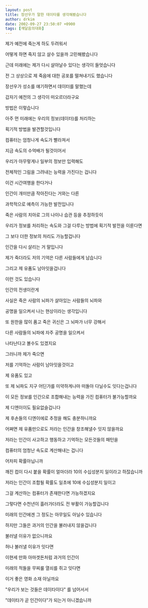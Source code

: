 ```yaml
---
layout: post
title: 장선우가 말한 데이타를 생각해봤습니다
author: drkim
date: 2002-09-27 23:50:07 +0900
tags: [깨달음의대화]
---
```

제가 예전에 죽는게 하도 두려워서
  
어떻게 하면 죽지 않고 살수 있을까 고민해봤습니다
  
근데 미래에는 제가 다시 살아날수 있다는 생각이 들엇습니다
  
전 그 상상으로 제 죽음에 대한 공포를 떨쳐내기도 했습니다
  
장선우가 성소를 얘기하면서 데이터를 말했는데
  
갑자기 예전의 그 생각이 떠오르더라구요
  
방법은 이렇습니다
  
아주 먼 미래에는 우리의 정보(데이터)를 처리하는
  
획기적 방법을 발견할것입니다
  
컴퓨터는 엄청나게 속도가 빨라져서
  
지금 속도의 수억배가 될것이어서
  
우리가 아무렇게나 일부의 정보만 입력해도
  
전체적인 그림을 그려내는 능력을 가진다는 겁니다
  
이건 시간여행을 한다거나
  
인간이 개미만큼 작아진다는 거와는 다른
  
과학적으로 예측이 가능한 발전입니다
  
죽은 사람의 치아로 그의 나이나 습관 등을 추정하듯이
  
우리가 정보를 처리하는 속도와 그걸 다루는 방법에 획기적 발전을 이룬다면
  
그 보다 더한 정보의 처리도 가능할겁니다
  
인간을 다시 살리는 거 말입니다
  
제가 죽더라도 저의 기억은 다른 사람들에게 남습니다
  
그리고 제 유품도 남아잇을겁니다
  
이런 것도 있습니다
  
인간의 전생이란게
  
사실은 죽은 사람의 뇌파가 살아있는 사람들의 뇌파와
  
공명을 일으켜서 나는 현상이라는 생각입니다
  
또 원한을 많이 품고 죽은 귀신은 그 뇌파가 너무 강해서
  
다른 사람들의 뇌파에 자주 공명을 일으켜서
  
나타난다고 볼수도 있겠지요
  
그러니까 제가 죽으면
  
저를 기억하는 사람이 남아잇을것이고
  
제 유품도 있고
  
또 제 뇌파도 지구 어딘가를 미약하게나마 떠돌아 다닐수도 잇다는겁니다
  
이 모든 정보를 인간으로 조합해내는 능력을 가진 컴퓨터가 불가능할까요
  
제 디엔이이도 필요없슬겁니다
  
제 후손들의 디엔이에로 추정을 해도 충분하니까요
  
어쪄면 제 유품만으로도 저라는 인간을 창조해낼수 잇지 않을까요
  
저라는 인간이 사고하고 행동하고 기억하는 모든것들의 패턴을
  
컴퓨터의 엄청난 속도로 계산해내는 겁니다
  
어차피 확률아닙니까
  
깨진 컵이 다시 붙을 확률이 얼마더라 10의 수십성분지 일이라고 하잖습니까
  
저라는 인간이 조합될 확률도 일초에 10에 수십성분지 일이고
  
그걸 계산하는 컴퓨터가 존재한다면 가능하겠지요
  

  
그렇다면 수천년이 흘러가더라도 전 부활이 가능할겁니다
  
미래의 인간에겐 그 정도는 아무일도 아닐수 있습니다
  
하지만 그들은 과거의 인간을 불러내지 않을겁니다
  
불러낼 이유가 없으니까요
  
허나 불러낼 이유가 잇다면
  
이현세 만화 아마겟돈처럼 과거의 인간이
  
미래의 적들을 무찌룰 열쇠를 쥐고 잇다면
  
이거 좋은 영화 소재 아닐까요
  
"우리가 보는 것들은 데이타이다" 를 넘어서서
  
"데이타가 곧 인간이다"가 되는거 아니겠습니까